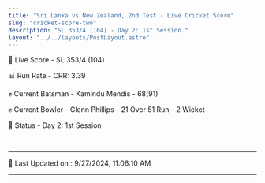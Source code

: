 ```yaml
---
title: "Sri Lanka vs New Zealand, 2nd Test - Live Cricket Score"
slug: "cricket-score-two"
description: "SL 353/4 (104) - Day 2: 1st Session."
layout: "../../layouts/PostLayout.astro"
---
```


🔴 Live Score - SL 353/4 (104)  

📊 Run Rate - CRR: 3.39  

✊ Current Batsman - Kamindu Mendis - 68(91)  

✊ Current Bowler - Glenn Phillips - 21 Over 51 Run - 2 Wicket  

📑 Status - Day 2: 1st Session

<br />

***

📝 Last Updated on : 9/27/2024, 11:06:10 AM

***

